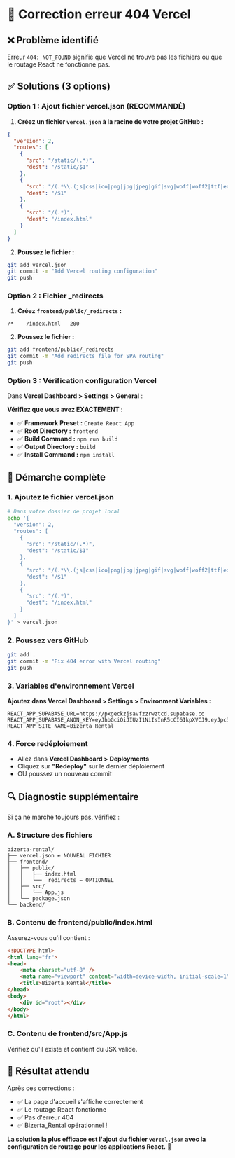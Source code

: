 # 🔧 Correction erreur 404 Vercel

## ❌ **Problème identifié**
Erreur `404: NOT_FOUND` signifie que Vercel ne trouve pas les fichiers ou que le routage React ne fonctionne pas.

## ✅ **Solutions (3 options)**

### **Option 1 : Ajout fichier vercel.json (RECOMMANDÉ)**

1. **Créez un fichier `vercel.json` à la racine de votre projet GitHub :**
```json
{
  "version": 2,
  "routes": [
    {
      "src": "/static/(.*)",
      "dest": "/static/$1"
    },
    {
      "src": "/(.*\\.(js|css|ico|png|jpg|jpeg|gif|svg|woff|woff2|ttf|eot))",
      "dest": "/$1"
    },
    {
      "src": "/(.*)",
      "dest": "/index.html"
    }
  ]
}
```

2. **Poussez le fichier :**
```bash
git add vercel.json
git commit -m "Add Vercel routing configuration"
git push
```

### **Option 2 : Fichier _redirects**

1. **Créez `frontend/public/_redirects` :**
```
/*    /index.html   200
```

2. **Poussez le fichier :**
```bash
git add frontend/public/_redirects
git commit -m "Add redirects file for SPA routing"
git push
```

### **Option 3 : Vérification configuration Vercel**

Dans **Vercel Dashboard > Settings > General** :

**Vérifiez que vous avez EXACTEMENT :**
- ✅ **Framework Preset :** `Create React App`
- ✅ **Root Directory :** `frontend`
- ✅ **Build Command :** `npm run build`
- ✅ **Output Directory :** `build`
- ✅ **Install Command :** `npm install`

## 🎯 **Démarche complète**

### **1. Ajoutez le fichier vercel.json**
```bash
# Dans votre dossier de projet local
echo '{
  "version": 2,
  "routes": [
    {
      "src": "/static/(.*)",
      "dest": "/static/$1"
    },
    {
      "src": "/(.*\\.(js|css|ico|png|jpg|jpeg|gif|svg|woff|woff2|ttf|eot))",
      "dest": "/$1"
    },
    {
      "src": "/(.*)",
      "dest": "/index.html"
    }
  ]
}' > vercel.json
```

### **2. Poussez vers GitHub**
```bash
git add .
git commit -m "Fix 404 error with Vercel routing"
git push
```

### **3. Variables d'environnement Vercel**
**Ajoutez dans Vercel Dashboard > Settings > Environment Variables :**
```
REACT_APP_SUPABASE_URL=https://pxgeckzjsavfzzrwztcd.supabase.co
REACT_APP_SUPABASE_ANON_KEY=eyJhbGciOiJIUzI1NiIsInR5cCI6IkpXVCJ9.eyJpc3MiOiJzdXBhYmFzZSIsInJlZiI6InB4Z2Vja3pqc2F2Znp6cnd6dGNkIiwicm9sZSI6ImFub24iLCJpYXQiOjE3NTc3MDg5NTEsImV4cCI6MjA3MzI4NDk1MX0.DM3tOiRRMX0pYQa6bxiSqOdH6e6PSPqSzAj8BE3hbco
REACT_APP_SITE_NAME=Bizerta_Rental
```

### **4. Force redéploiement**
- Allez dans **Vercel Dashboard > Deployments**
- Cliquez sur **"Redeploy"** sur le dernier déploiement
- OU poussez un nouveau commit

## 🔍 **Diagnostic supplémentaire**

Si ça ne marche toujours pas, vérifiez :

### **A. Structure des fichiers**
```
bizerta-rental/
├── vercel.json ← NOUVEAU FICHIER
├── frontend/
│   ├── public/
│   │   ├── index.html
│   │   └── _redirects ← OPTIONNEL
│   ├── src/
│   │   └── App.js
│   └── package.json
└── backend/
```

### **B. Contenu de frontend/public/index.html**
Assurez-vous qu'il contient :
```html
<!DOCTYPE html>
<html lang="fr">
<head>
    <meta charset="utf-8" />
    <meta name="viewport" content="width=device-width, initial-scale=1" />
    <title>Bizerta_Rental</title>
</head>
<body>
    <div id="root"></div>
</body>
</html>
```

### **C. Contenu de frontend/src/App.js**
Vérifiez qu'il existe et contient du JSX valide.

## 🎉 **Résultat attendu**

Après ces corrections :
- ✅ La page d'accueil s'affiche correctement
- ✅ Le routage React fonctionne
- ✅ Pas d'erreur 404
- ✅ Bizerta_Rental opérationnel !

**La solution la plus efficace est l'ajout du fichier `vercel.json` avec la configuration de routage pour les applications React.** 🚀
